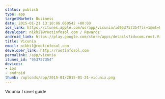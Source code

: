 ```yaml
--- 
status: publish
type: app
targetMarket: Business
date: 2015-01-21 13:10:06.060542 +00:00
ios_link: https://itunes.apple.com/us/app/vicunia/id953757354?ls=1&mt=8
developer: nikhil@rootinfosol.com / Rewardz
android_link: https://play.google.com/store/apps/details?id=com.root.Vicunia&hl=en
title: Vicunia
email: nikhil@rootinfosol.com
developer_link: http://rootinfosol.com
permalink: /app/vicunia
itunes_id: "953757354"
devices: 
- ios
- android
thumb: /uploads/app/2015-01/2015-01-21-vicunia.png
---
```


Vicunia Travel guide
